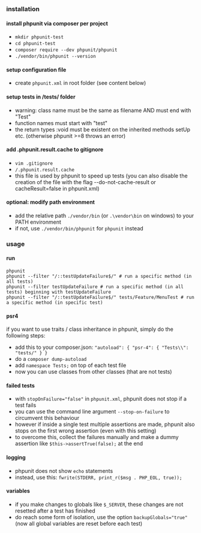 ### installation

#### install phpunit via composer per project
- `mkdir phpunit-test`
- `cd phpunit-test`
- `composer require --dev phpunit/phpunit`
- `./vendor/bin/phpunit --version`

#### setup configuration file
- create `phpunit.xml` in root folder (see content below)

#### setup tests in /tests/ folder
- warning: class name must be the same as filename AND must end with "Test"
- function names must start with "test"
- the return types :void must be existent on the inherited methods setUp etc. (otherwise phpunit >=8 throws an error)

#### add .phpunit.result.cache to gitignore
- `vim .gitignore`
- `/.phpunit.result.cache`
- this file is used by phpunit to speed up tests (you can also disable the creation of the file with the flag --do-not-cache-result or cacheResult=false in phpunit.xml)

#### optional: modify path environment
- add the relative path ```./vendor/bin``` (or ```.\vendor\bin``` on windows) to your PATH environment  
- if not, use ```./vendor/bin/phpunit``` for ```phpunit``` instead

### usage

#### run
```
phpunit
phpunit --filter "/::testUpdateFailure$/" # run a specific method (in all tests)
phpunit --filter testUpdateFailure # run a specific method (in all tests) beginning with testUpdateFailure
phpunit --filter "/::testUpdateFailure$/" tests/Feature/MenuTest # run a specific method (in specific test)
```

#### psr4
if you want to use traits / class inheritance in phpunit, simply do the following steps:
- add this to your composer.json: ```"autoload": { "psr-4": { "Tests\\": "tests/" } }```
- do a ```composer dump-autoload```
- add ```namespace Tests;``` on top of each test file
- now you can use classes from other classes (that are not tests)

#### failed tests

- with `stopOnFailure="false"` in `phpunit.xml`, phpunit does not stop if a test fails
- you can use the command line argument `--stop-on-failure` to circumvent this behaviour
- however if inside a single test multiple assertions are made, phpunit also stops on the first wrong assertion (even with this setting)
- to overcome this, collect the failures manually and make a dummy assertion like `$this->assertTrue(false);` at the end

#### logging

- phpunit does not show `echo` statements
- instead, use this: `fwrite(STDERR, print_r($msg . PHP_EOL, true));`

#### variables

- if you make changes to globals like ```$_SERVER```, these changes are not resetted after a test has finished
- do reach some form of isolation, use the option ```backupGlobals="true"``` (now all global variables are reset before each test)